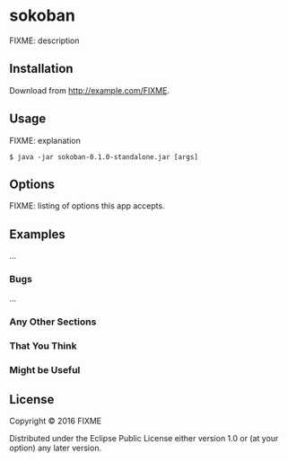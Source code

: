 # sokoban

FIXME: description

## Installation

Download from http://example.com/FIXME.

## Usage

FIXME: explanation

    $ java -jar sokoban-0.1.0-standalone.jar [args]

## Options

FIXME: listing of options this app accepts.

## Examples

...

### Bugs

...

### Any Other Sections
### That You Think
### Might be Useful

## License

Copyright © 2016 FIXME

Distributed under the Eclipse Public License either version 1.0 or (at
your option) any later version.
